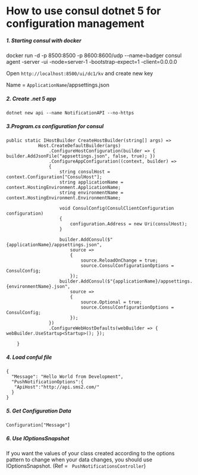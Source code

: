 # How to use consul dotnet 5 for configuration management

##### 1. Starting consul with docker

docker run
-d
-p 8500:8500
-p 8600:8600/udp
--name=badger
consul agent -server -ui -node=server-1 -bootstrap-expect=1 -client=0.0.0.0

Open `http://localhost:8500/ui/dc1/kv` and create new key

Name = `ApplicationName`/appsettings.json

##### 2. Create .net 5 app

```
dotnet new api --name NotificationAPI --no-https
```

##### 3.Program.cs configuration for consul

```
public static IHostBuilder CreateHostBuilder(string[] args) =>
            Host.CreateDefaultBuilder(args)
                .ConfigureHostConfiguration(builder => { builder.AddJsonFile("appsettings.json", false, true); })
                .ConfigureAppConfiguration((context, builder) =>
                {
                    string consulHost = context.Configuration["ConsulHost"];
                    string applicationName = context.HostingEnvironment.ApplicationName;
                    string environmentName = context.HostingEnvironment.EnvironmentName;

                    void ConsulConfig(ConsulClientConfiguration configuration)
                    {
                        configuration.Address = new Uri(consulHost);
                    }

                    builder.AddConsul($"{applicationName}/appsettings.json",
                        source =>
                        {
                            source.ReloadOnChange = true;
                            source.ConsulConfigurationOptions = ConsulConfig;
                        });
                    builder.AddConsul($"{applicationName}/appsettings.{environmentName}.json",
                        source =>
                        {
                            source.Optional = true;
                            source.ConsulConfigurationOptions = ConsulConfig;
                        });
                })
                .ConfigureWebHostDefaults(webBuilder => { webBuilder.UseStartup<Startup>(); });

    }
```

##### 4. Load conful file

```
{
  "Message": "Hello World from Development",
  "PushNotificationOptions":{
   "ApiHost":"http://api.sms2.com/"
  }
}
```

##### 5. Get Configuration Data

`Configuration["Message"]`

##### 6. Use IOptionsSnapshot

If you want the values of your class created according to the options pattern to change when your data changes, you should use IOptionsSnapshot. (Ref = `` PushNotificationsController``)
